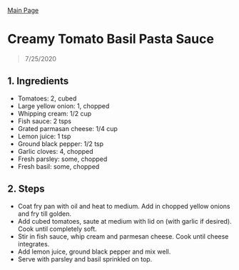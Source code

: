 [Main Page](https://yolanda-ht.github.io/YoloCookBlob/)

# Creamy Tomato Basil Pasta Sauce
> 7/25/2020 <br>

## 1. Ingredients
- Tomatoes: 2, cubed
- Large yellow onion: 1, chopped
- Whipping cream: 1/2 cup
- Fish sauce: 2 tsps
- Grated parmasan cheese: 1/4 cup
- Lemon juice: 1 tsp
- Ground black pepper: 1/2 tsp
- Garlic cloves: 4, chopped
- Fresh parsley: some, chopped
- Fresh basil: some, chopped

## 2. Steps
- Coat fry pan with oil and heat to medium. Add in chopped yellow onions and fry till golden.
- Add cubed tomatoes, saute at medium with lid on (with garlic if desired). Cook until completely soft.
- Stir in fish sauce, whip cream and parmesan cheese. Cook until cheese integrates.
- Add lemon juice, ground black pepper and mix well.
- Serve with parsley and basil sprinkled on top.
